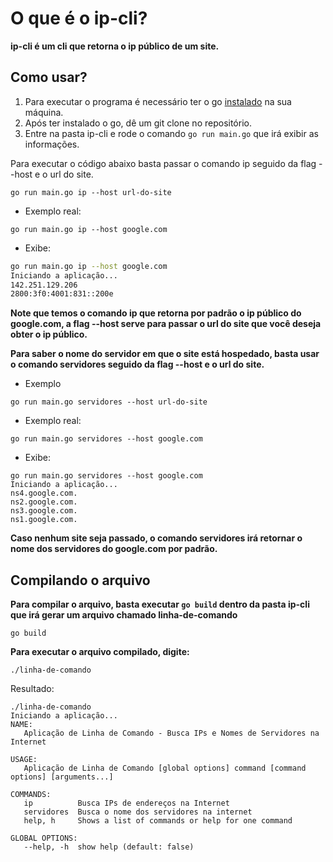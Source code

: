 # O que é o ip-cli?

**ip-cli é um cli que retorna o ip público de um site.**

## Como usar?

1. Para executar o programa é necessário ter o go [instalado](https://go.dev/doc/install) na sua máquina.
2. Após ter instalado o go, dê um git clone no repositório.
3. Entre na pasta ip-cli e rode o comando `go run main.go` que irá exibir as informações.

Para executar o código abaixo basta passar o comando ip seguido da flag --host e o url do site.

```
go run main.go ip --host url-do-site
```

- Exemplo real:

```
go run main.go ip --host google.com
```

- Exibe:

```bash
go run main.go ip --host google.com
Iniciando a aplicação...
142.251.129.206
2800:3f0:4001:831::200e
```

**Note que temos o comando ip que retorna por padrão o ip público do google.com, a flag --host serve para passar o url do site que você deseja obter o ip público.**

**Para saber o nome do servidor em que o site está hospedado, basta usar o comando servidores seguido da flag --host e o url do site.**

- Exemplo

```
go run main.go servidores --host url-do-site
```

- Exemplo real:

```
go run main.go servidores --host google.com
```

- Exibe:

```
go run main.go servidores --host google.com
Iniciando a aplicação...
ns4.google.com.
ns2.google.com.
ns3.google.com.
ns1.google.com.
```

**Caso nenhum site seja passado, o comando servidores irá retornar o nome dos servidores do google.com por padrão.**

## Compilando o arquivo

**Para compilar o arquivo, basta executar `go build` dentro da pasta ip-cli que irá gerar um arquivo chamado linha-de-comando**

```
go build
```

**Para executar o arquivo compilado, digite:**

```
./linha-de-comando
```

Resultado:

```
./linha-de-comando
Iniciando a aplicação...
NAME:
   Aplicação de Linha de Comando - Busca IPs e Nomes de Servidores na Internet

USAGE:
   Aplicação de Linha de Comando [global options] command [command options] [arguments...]

COMMANDS:
   ip          Busca IPs de endereços na Internet
   servidores  Busca o nome dos servidores na internet
   help, h     Shows a list of commands or help for one command

GLOBAL OPTIONS:
   --help, -h  show help (default: false)
```
